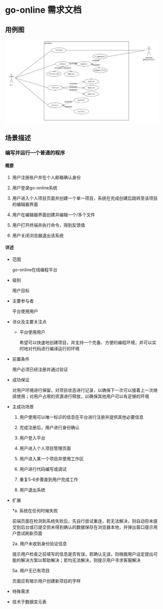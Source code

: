 # go-online 需求文档

## 用例图

![用例图](files/use_case.png)

## 场景描述

### 编写并运行一个普通的程序

#### 概要

1. 用户注册账户并在个人邮箱确认身份

1. 用户登录go-online系统

1. 用户进入个人项目页面并创建一个单一项目，系统在完成创建后跳转至该项目的编辑器界面

1. 用户在编辑器界面创建并编辑一个/多个文件

1. 用户打开终端并执行命令，得到反馈值

1. 用户关闭浏览器退出该系统

#### 详述

- 范围

  go-online在线编程平台

- 级别

  用户目标

- 主要参与者

  平台使用用户

- 涉众及主要关注点

  - 平台使用用户

    希望可以快速地创建项目，并支持一个完备、方便的编程环境，并可以实时地对代码进行编译运行的环境

- 前置条件

  用户必须已经注册并通过验证

- 成功保证

  对用户环境进行保留，对项目状态进行记录，以确保下一次可以接着上一次继续使用；对用户占用的资源进行释放，以确保其他用户可以有足够的环境

- 主成功场景

  1. 用户使用可以唯一标识的信息在平台进行注册并提供其他必要信息

  1. 完成注册后，用户进行身份确认

  1. 用户登入平台

  1. 用户进入个人项目管理页面

  1. 用户进入某一个项目并使用工作区

  1. 用户进行代码编写或调试

  1. 重复5-6步骤直到用户完成工作

  1. 用户退出系统

- 扩展

  *a. 系统在任何时候失败

    前端页面在检测到系统失败后，先自行尝试重连，若无法解决，则自动将未提交到后台或已提交但未得到确认的数据保存在浏览器本地，并弹出窗口提示用户尝试刷新页面

  2a. 用户未收到身份验证信息

    提示用户检查之前填写的信息是否有误，若确认无误，则根据用户设定提出可能的解决方案以帮助解决；若均无法解决，则提示用户寻求客服解决

  5a. 用户无已有项目

    页面应有暗示用户创建新项目的字样

- 特殊需求

- 技术于数据变元表